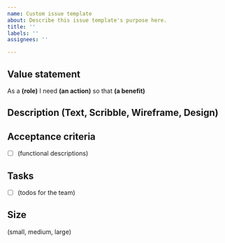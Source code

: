 ```yaml
---
name: Custom issue template
about: Describe this issue template's purpose here.
title: ''
labels: ''
assignees: ''

---
```


## Value statement
As a **(role)** 
I need **(an action)** 
so that **(a benefit)** 

## Description (Text, Scribble, Wireframe, Design)

## Acceptance criteria
- [ ] (functional descriptions)

## Tasks
- [ ] (todos for the team)

## Size
(small, medium, large)

